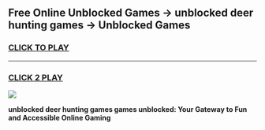 
## Free Online Unblocked Games → unblocked deer hunting games → Unblocked Games
<h3>
<a href="https://premium.freeplayer.one?title=unblocked_deer_hunting_games&ref=21F">CLICK TO PLAY</a></h3>
<hr>

<h3>
<a href="https://premium.freeplayer.one?title=unblocked_deer_hunting_games&ref=21F">CLICK 2 PLAY</a>
  
</h3>

<a href="https://premium.freeplayer.one?title=unblocked_deer_hunting_games&ref=21F/"><img src="https://clearcache.store/games.png"></a>


**unblocked deer hunting games games unblocked: Your Gateway to Fun and Accessible Online Gaming**
